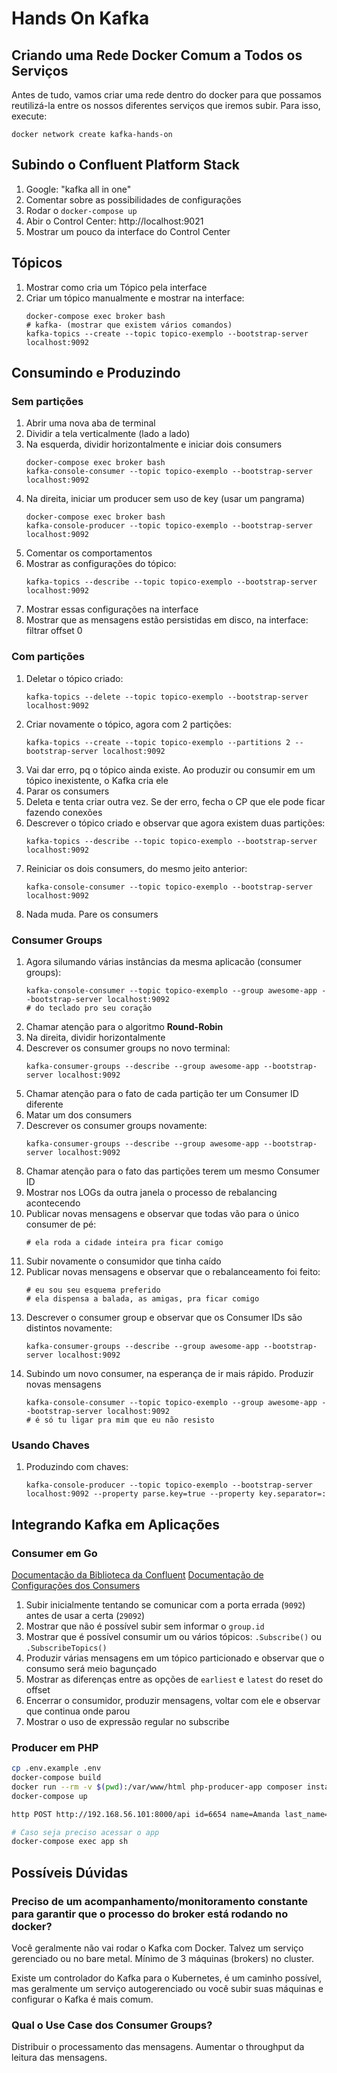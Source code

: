 # Hands On Kafka

## Criando uma Rede Docker Comum a Todos os Serviços

Antes de tudo, vamos criar uma rede dentro do docker para que possamos reutilizá-la
entre os nossos diferentes serviços que iremos subir. Para isso, execute:

```
docker network create kafka-hands-on
```

## Subindo o Confluent Platform Stack

1. Google: "kafka all in one"
1. Comentar sobre as possibilidades de configurações
1. Rodar o `docker-compose up`
1. Abir o Control Center: http://localhost:9021
1. Mostrar um pouco da interface do Control Center

## Tópicos

1. Mostrar como cria um Tópico pela interface
1. Criar um tópico manualmente e mostrar na interface:
    ```
    docker-compose exec broker bash
    # kafka- (mostrar que existem vários comandos)
    kafka-topics --create --topic topico-exemplo --bootstrap-server localhost:9092
    ```

## Consumindo e Produzindo

### Sem partições

1. Abrir uma nova aba de terminal
1. Dividir a tela verticalmente (lado a lado)
1. Na esquerda, dividir horizontalmente e iniciar dois consumers
    ```
    docker-compose exec broker bash
    kafka-console-consumer --topic topico-exemplo --bootstrap-server localhost:9092
    ```
1. Na direita, iniciar um producer sem uso de key (usar um pangrama)
    ```
    docker-compose exec broker bash
    kafka-console-producer --topic topico-exemplo --bootstrap-server localhost:9092
    ```
1. Comentar os comportamentos
1. Mostrar as configurações do tópico:
    ```
    kafka-topics --describe --topic topico-exemplo --bootstrap-server localhost:9092
    ```
1. Mostrar essas configurações na interface
1. Mostrar que as mensagens estão persistidas em disco, na interface: filtrar offset 0

### Com partições

1. Deletar o tópico criado:
    ```
    kafka-topics --delete --topic topico-exemplo --bootstrap-server localhost:9092
    ```
1. Criar novamente o tópico, agora com 2 partições:
    ```
    kafka-topics --create --topic topico-exemplo --partitions 2 --bootstrap-server localhost:9092
    ```
1. Vai dar erro, pq o tópico ainda existe. Ao produzir ou consumir em um tópico inexistente, o Kafka cria ele
1. Parar os consumers
1. Deleta e tenta criar outra vez. Se der erro, fecha o CP que ele pode ficar fazendo conexões
1. Descrever o tópico criado e observar que agora existem duas partições:
    ```
    kafka-topics --describe --topic topico-exemplo --bootstrap-server localhost:9092
    ```
1. Reiniciar os dois consumers, do mesmo jeito anterior:
    ```
    kafka-console-consumer --topic topico-exemplo --bootstrap-server localhost:9092
    ```
1. Nada muda. Pare os consumers

### Consumer Groups

1. Agora silumando várias instâncias da mesma aplicacão (consumer groups):
    ```
    kafka-console-consumer --topic topico-exemplo --group awesome-app --bootstrap-server localhost:9092
    # do teclado pro seu coração
    ```
1. Chamar atenção para o algoritmo **Round-Robin**
1. Na direita, dividir horizontalmente
1. Descrever os consumer groups no novo terminal:
    ```
    kafka-consumer-groups --describe --group awesome-app --bootstrap-server localhost:9092
    ```
1. Chamar atenção para o fato de cada partição ter um Consumer ID diferente
1. Matar um dos consumers
1. Descrever os consumer groups novamente:
    ```
    kafka-consumer-groups --describe --group awesome-app --bootstrap-server localhost:9092
    ```
1. Chamar atenção para o fato das partições terem um mesmo Consumer ID
1. Mostrar nos LOGs da outra janela o processo de rebalancing acontecendo
1. Publicar novas mensagens e observar que todas vão para o único consumer de pé:
    ```
    # ela roda a cidade inteira pra ficar comigo
    ```
1. Subir novamente o consumidor que tinha caído
1. Publicar novas mensagens e observar que o rebalanceamento foi feito:
    ```
    # eu sou seu esquema preferido
    # ela dispensa a balada, as amigas, pra ficar comigo
    ```
1. Descrever o consumer group e observar que os Consumer IDs são distintos novamente:
    ```
    kafka-consumer-groups --describe --group awesome-app --bootstrap-server localhost:9092
    ```
1. Subindo um novo consumer, na esperança de ir mais rápido. Produzir novas mensagens
    ```
    kafka-console-consumer --topic topico-exemplo --group awesome-app --bootstrap-server localhost:9092
    # é só tu ligar pra mim que eu não resisto
    ```

### Usando Chaves

1. Produzindo com chaves:
    ```
    kafka-console-producer --topic topico-exemplo --bootstrap-server localhost:9092 --property parse.key=true --property key.separator=:
    ```

## Integrando Kafka em Aplicações

### Consumer em Go

[Documentação da Biblioteca da Confluent](https://docs.confluent.io/platform/current/clients/confluent-kafka-go/index.html)
[Documentação de Configurações dos Consumers](https://kafka.apache.org/documentation.html#consumerconfigs)

1. Subir inicialmente tentando se comunicar com a porta errada (`9092`) antes de usar a certa (`29092`)
1. Mostrar que não é possível subir sem informar o `group.id`
1. Mostrar que é possível consumir um ou vários tópicos: `.Subscribe()` ou `.SubscribeTopics()`
1. Produzir várias mensagens em um tópico particionado e observar que o consumo será meio bagunçado
1. Mostrar as diferenças entre as opções de `earliest` e `latest` do reset do offset
1. Encerrar o consumidor, produzir mensagens, voltar com ele e observar que continua onde parou
1. Mostrar o uso de expressão regular no subscribe

### Producer em PHP

```sh
cp .env.example .env
docker-compose build
docker run --rm -v $(pwd):/var/www/html php-producer-app composer install && php artisan key:generate
docker-compose up

http POST http://192.168.56.101:8000/api id=6654 name=Amanda last_name=Qweer

# Caso seja preciso acessar o app
docker-compose exec app sh
```

## Possíveis Dúvidas

### Preciso de um acompanhamento/monitoramento constante para garantir que o processo do broker está rodando no docker?

Você geralmente não vai rodar o Kafka com Docker. Talvez um serviço gerenciado ou no bare metal. Mínimo de 3 máquinas (brokers) no cluster.

Existe um controlador do Kafka para o Kubernetes, é um caminho possível, mas geralmente um serviço autogerenciado ou você subir suas máquinas e configurar o Kafka é mais comum.

### Qual o Use Case dos Consumer Groups?

Distribuir o processamento das mensagens. Aumentar o throughput da leitura das mensagens.

